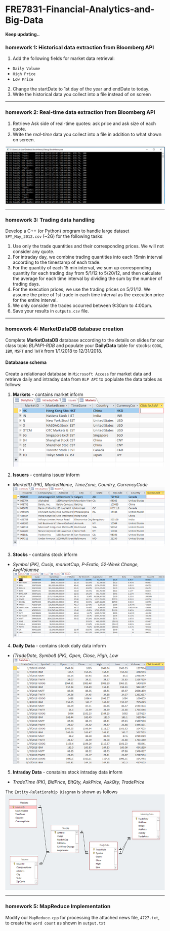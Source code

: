 # FRE7831-Financial-Analytics-and-Big-Data

**Keep updating..**

### homework 1: Historical data extraction from Bloomberg API
1. Add the following fields for market data retrieval:
  + `Daily Volume`
  + `High Price`
  + `Low Price`
2. Change the startDate to 1st day of the year and endDate to today.
3. Write the historical data you collect into a file instead of on screen
---------------------------------

### homework 2: Real-time data extraction from Bloomberg API
1. Retrieve Ask side of real-time quotes: ask price and ask size of each quote.
2. Write the *real-time* data you collect into a file in addition to what shown on screen.

![realtime data](images/realtime.PNG)

----------------------------------
### homework 3: Trading data handling 
Develop a C++ (or Python) program to handle large dataset `SPY_May_2012.csv` (~2G) for the following tasks:
1. Use only the trade quantities and their corresponding prices. We will not consider any quote.
2. For intraday day, we combine trading quantities into each 15min interval according to the timestamp of each trade.
3. For the quantity of each 15 min interval, we sum up corresponding quantity for each trading day from 5/1/12 to 5/20/12, and then calculate the average for each time interval by dividing the sum by the number of trading days.
4. For the execution prices, we use the trading prices on 5/21/12. We assume the price of 1st trade in each time interval as the execution price for the entire interval.
5. We only consider the trades occurred between 9:30am to 4:00pm.
6. Save your results in `outputs.csv` file.

----------------------------------
### homework 4: MarketDataDB database creation
Complete **MarketDataDB** database according to the details on slides for our class topic *BLPAPI-RDB* and populate your **DailyData** table for stocks: `GOOG`, `IBM`, `MSFT` and `TWTR` from 1/1/2018 to 12/31/2018. 

#### Databaase schema

Create a relationaol database in `Microsoft Access` for market data and retrieve daily and intraday data from `BLP API` to poplulate the data tables as follows:
1. **Markets** - contains market inform
![markets_tables](HW4_DataBase/images/markets.PNG)

2. **Issuers** - contains issuer inform
+ *MarketID (PK), MarketName, TimeZone, Country, CurrencyCode*
![issuers_tables](HW4_DataBase/images/issuers.PNG)

3. **Stocks** - contains stock inform
+ *Symbol (PK), Cusip, marketCap, P-Eratio, 52-Week Change, AvgVolumne*
![stocks_tables](HW4_DataBase/images/stocks.PNG)

4. **Daily Data** - contains stock daily data inform 
+ *(TradeDate, Symbol) (PK), Open, Close, High, Low*
![dailydata_tables](HW4_DataBase/images/dailydata.PNG)


5. **Intraday Data** - conatains stock intraday data inform 
+ *TradeTime (PK), BidPrice, BitQty, AskPrice, AskQty, TradePrice*

The `Entity-Relationship Diagram` is shown as follows 
![ER_tables](HW4_DataBase/images/ER.PNG)

----------------------------------
### homework 5: MapReduce Implementation 
Modify our `MapReduce.cpp` for processing the attached news file, `4727.txt`, to create the `word count` as shown in `output.txt`
